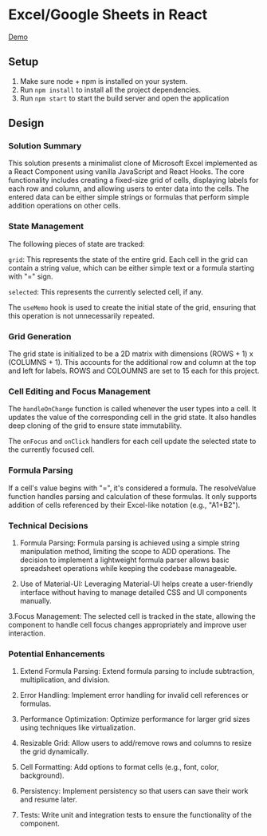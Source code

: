 # Excel/Google Sheets in React

[Demo](https://keshav137.github.io/react-excel/)

## Setup

1. Make sure node + npm is installed on your system.
2. Run `npm install` to install all the project dependencies.
3. Run `npm start` to start the build server and open the application

## Design

### Solution Summary

This solution presents a minimalist clone of Microsoft Excel implemented as a React Component using vanilla JavaScript and React Hooks. The core functionality includes creating a fixed-size grid of cells, displaying labels for each row and column, and allowing users to enter data into the cells. The entered data can be either simple strings or formulas that perform simple addition operations on other cells.

### State Management

The following pieces of state are tracked:

`grid`: This represents the state of the entire grid. Each cell in the grid can contain a string value, which can be either simple text or a formula starting with "=" sign.

`selected`: This represents the currently selected cell, if any.

The `useMemo` hook is used to create the initial state of the grid, ensuring that this operation is not unnecessarily repeated.

### Grid Generation

The grid state is initialized to be a 2D matrix with dimensions (ROWS + 1) x (COLUMNS + 1). This accounts for the additional row and column at the top and left for labels. ROWS and COLOUMNS are set to 15 each for this project.

### Cell Editing and Focus Management

The `handleOnChange` function is called whenever the user types into a cell. It updates the value of the corresponding cell in the grid state. It also handles deep cloning of the grid to ensure state immutability.

The `onFocus` and `onClick` handlers for each cell update the selected state to the currently focused cell.

### Formula Parsing

If a cell's value begins with "=", it's considered a formula. The resolveValue function handles parsing and calculation of these formulas. It only supports addition of cells referenced by their Excel-like notation (e.g., "A1+B2").

### Technical Decisions

1. Formula Parsing: Formula parsing is achieved using a simple string manipulation method, limiting the scope to ADD operations. The decision to implement a lightweight formula parser allows basic spreadsheet operations while keeping the codebase manageable.

2. Use of Material-UI: Leveraging Material-UI helps create a user-friendly interface without having to manage detailed CSS and UI components manually.

3.Focus Management: The selected cell is tracked in the state, allowing the component to handle cell focus changes appropriately and improve user interaction.

### Potential Enhancements

1. Extend Formula Parsing: Extend formula parsing to include subtraction, multiplication, and division.

2. Error Handling: Implement error handling for invalid cell references or formulas.

3. Performance Optimization: Optimize performance for larger grid sizes using techniques like virtualization.

4. Resizable Grid: Allow users to add/remove rows and columns to resize the grid dynamically.

5. Cell Formatting: Add options to format cells (e.g., font, color, background).

6. Persistency: Implement persistency so that users can save their work and resume later.

7. Tests: Write unit and integration tests to ensure the functionality of the component.
